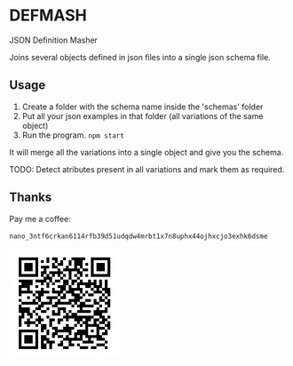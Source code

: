 DEFMASH
=======

JSON Definition Masher

Joins several objects defined in json files into a single json schema file.

## Usage

1. Create a folder with the schema name inside the 'schemas' folder
2. Put all your json examples in that folder (all variations of the same object)
3. Run the program. `npm start`

It will merge all the variations into a single object and give you the schema.

TODO: Detect atributes present in all variations and mark them as required.

## Thanks

Pay me a coffee:

```
nano_3ntf6crkan6114rfb39d51udqdw4mrbt1x7n8uphx44ojhxcjo3exhk6dsme
```
<nano-donate data-address="nano_3ntf6crkan6114rfb39d51udqdw4mrbt1x7n8uphx44ojhxcjo3exhk6dsme" data-address-owner="Roger &quot;SparK&quot; Cruz"></nano-donate>
![nano_3ntf6crkan6114rfb39d51udqdw4mrbt1x7n8uphx44ojhxcjo3exhk6dsme](./donation.png)
